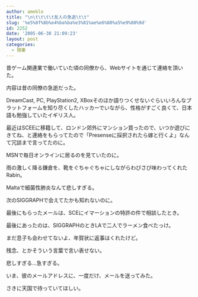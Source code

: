 ```yaml
---
author: ameblo
title: "\n\t\t\t\t友人の急逝\t\t"
slug: '%e5%8f%8b%e4%ba%ba%e3%81%ae%e6%80%a5%e9%80%9d'
id: 2252
date: '2005-06-30 21:09:23'
layout: post
categories:
  - 随筆
---
```


昔ゲーム関連業で働いていた頃の同僚から、Webサイトを通じて連絡を頂いた。

内容は昔の同僚の急逝だった。

DreamCast, PC, PlayStation2, XBoxそのほか語りつくせないぐらいいろんなプラットフォームを知り尽くしたハッカーでいながら、性格がすごく良くて、日本語も勉強していたイギリス人。

最近はSCEEに移籍して、ロンドン郊外にマンション買ったので、いつか遊びにきてね、と連絡をもらってたので「Presenseに採択されたら嫁と行くよ」なんて冗談まで言ってたのに。

MSNで毎日オンラインに居るのを見ていたのに。

雨の激しく降る鎌倉を、靴をぐちゃぐちゃにしながらわびさび味わってくれたRabin。

Maltaで細菌性肺炎なんて悲しすぎる。

次のSIGGRAPHで会えてたかも知れないのに。

最後にもらったメールは、SCEにイマーションの特許の件で相談したとき。

最後にあったのは、SIGGRAPHのときLAで二人でラーメン食べたっけ。

まだ息子も会わせてないよ、年賀状に返事はくれたけど。

残念、とかそういう言葉で言い表せない。

悲しすぎる…急すぎる。

いま、彼のメールアドレスに、一度だけ、メールを送ってみた。

さきに天国で待っていてほしい。